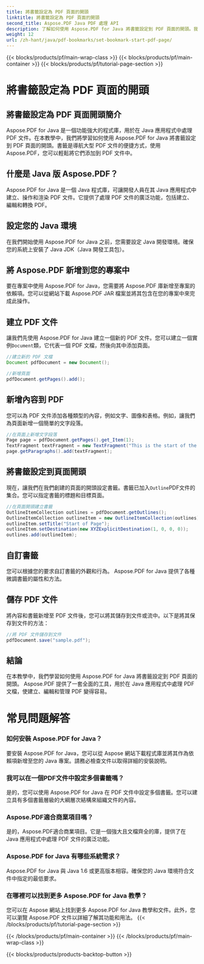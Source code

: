 ```yaml
---
title: 將書籤設定為 PDF 頁面的開頭
linktitle: 將書籤設定為 PDF 頁面的開頭
second_title: Aspose.PDF Java PDF 處理 API
description: 了解如何使用 Aspose.PDF for Java 將書籤設定到 PDF 頁面的開頭。我們的逐步指南讓 PDF 導覽變得輕而易舉。
weight: 12
url: /zh-hant/java/pdf-bookmarks/set-bookmark-start-pdf-page/
---
```


{{< blocks/products/pf/main-wrap-class >}}
{{< blocks/products/pf/main-container >}}
{{< blocks/products/pf/tutorial-page-section >}}

# 將書籤設定為 PDF 頁面的開頭


## 將書籤設定為 PDF 頁面開頭簡介

Aspose.PDF for Java 是一個功能強大的程式庫，用於在 Java 應用程式中處理 PDF 文件。在本教學中，我們將學習如何使用 Aspose.PDF for Java 將書籤設定到 PDF 頁面的開頭。書籤是導航大型 PDF 文件的便捷方式，使用 Aspose.PDF，您可以輕鬆將它們添加到 PDF 文件中。

## 什麼是 Java 版 Aspose.PDF？

Aspose.PDF for Java 是一個 Java 程式庫，可讓開發人員在其 Java 應用程式中建立、操作和渲染 PDF 文件。它提供了處理 PDF 文件的廣泛功能，包括建立、編輯和轉換 PDF。

## 設定您的 Java 環境

在我們開始使用 Aspose.PDF for Java 之前，您需要設定 Java 開發環境。確保您的系統上安裝了 Java JDK（Java 開發工具包）。

## 將 Aspose.PDF 新增到您的專案中

要在專案中使用 Aspose.PDF for Java，您需要將 Aspose.PDF 庫新增至專案的依賴項。您可以從網站下載 Aspose.PDF JAR 檔案並將其包含在您的專案中來完成此操作。

## 建立 PDF 文件

讓我們先使用 Aspose.PDF for Java 建立一個新的 PDF 文件。您可以建立一個實例`Document`類，它代表一個 PDF 文檔，然後向其中添加頁面。

```java
//建立新的 PDF 文檔
Document pdfDocument = new Document();

//新增頁面
pdfDocument.getPages().add();
```

## 新增內容到 PDF

您可以為 PDF 文件添加各種類型的內容，例如文字、圖像和表格。例如，讓我們為頁面新增一個簡單的文字段落。

```java
//在頁面上新增文字段落
Page page = pdfDocument.getPages().get_Item(1);
TextFragment textFragment = new TextFragment("This is the start of the page.");
page.getParagraphs().add(textFragment);
```

## 將書籤設定到頁面開頭

現在，讓我們在我們創建的頁面的開頭設定書籤。書籤已加入`Outline`PDF文件的集合。您可以指定書籤的標題和目標頁面。

```java
//在頁面開頭建立書籤
OutlineItemCollection outlines = pdfDocument.getOutlines();
OutlineItemCollection outlineItem = new OutlineItemCollection(outlines);
outlineItem.setTitle("Start of Page");
outlineItem.setDestination(new XYZExplicitDestination(1, 0, 0, 0));
outlines.add(outlineItem);
```

## 自訂書籤

您可以根據您的要求自訂書籤的外觀和行為。 Aspose.PDF for Java 提供了各種微調書籤的屬性和方法。

## 儲存 PDF 文件

將內容和書籤新增至 PDF 文件後，您可以將其儲存到文件或流中。以下是將其保存到文件的方法：

```java
//將 PDF 文件儲存到文件
pdfDocument.save("sample.pdf");
```

## 結論

在本教學中，我們學習如何使用 Aspose.PDF for Java 將書籤設定到 PDF 頁面的開頭。 Aspose.PDF 提供了一套全面的工具，用於在 Java 應用程式中處理 PDF 文檔，使建立、編輯和管理 PDF 變得容易。

# 常見問題解答

### 如何安裝 Aspose.PDF for Java？

要安裝 Aspose.PDF for Java，您可以從 Aspose 網站下載程式庫並將其作為依賴項新增至您的 Java 專案。請務必檢查文件以取得詳細的安裝說明。

### 我可以在一個PDF文件中設定多個書籤嗎？

是的，您可以使用 Aspose.PDF for Java 在 PDF 文件中設定多個書籤。您可以建立具有多個書籤層級的大綱層次結構來組織文件的內容。

### Aspose.PDF適合商業項目嗎？

是的，Aspose.PDF適合商業項目。它是一個強大且文檔齊全的庫，提供了在 Java 應用程式中處理 PDF 文件的廣泛功能。

### Aspose.PDF for Java 有哪些系統需求？

Aspose.PDF for Java 與 Java 1.6 或更高版本相容。確保您的 Java 環境符合文件中指定的最低要求。

### 在哪裡可以找到更多 Aspose.PDF for Java 教學？

您可以在 Aspose 網站上找到更多 Aspose.PDF for Java 教學和文件。此外，您可以瀏覽 Aspose.PDF 文件以詳細了解其功能和用法。
{{< /blocks/products/pf/tutorial-page-section >}}

{{< /blocks/products/pf/main-container >}}
{{< /blocks/products/pf/main-wrap-class >}}

{{< blocks/products/products-backtop-button >}}
